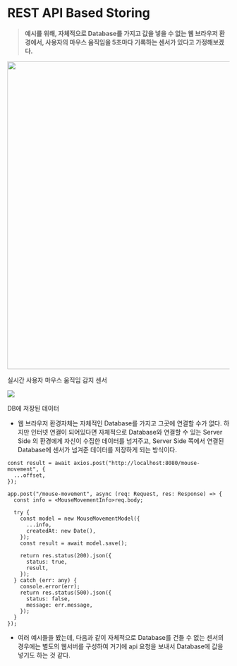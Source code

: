 # REST API Based Storing

> **예시를 위해, 자체적으로 Database를 가지고 값을 넣을 수 없는 웹 브라우저 환경에서, 사용자의 마우스 움직임을 5초마다 기록하는 센서가 있다고 가정해보겠다.**

<img width="698" alt="" src="https://user-images.githubusercontent.com/52296323/144571565-95e0213b-a11f-4214-9ec0-cfd69444d2ff.png">

실시간 사용자 마우스 움직임 감지 센서

![](https://user-images.githubusercontent.com/52296323/144571189-f8eaa220-04fd-4c57-ad37-9a9c5d537cc3.png)

DB에 저장된 데이터

- 웹 브라우저 환경자체는 자체적인 Database를 가지고 그곳에 연결할 수가 없다. 하지만 인터넷 연결이 되어있다면 자체적으로 Database와 연결할 수 있는 Server Side 의 환경에게 자신이 수집한 데이터를 넘겨주고, Server Side 쪽에서 연결된 Database에 센서가 넘겨준 데이터를 저장하게 되는 방식이다.

```tsx
const result = await axios.post("http://localhost:8080/mouse-movement", {
  ...offset,
});
```

```tsx
app.post("/mouse-movement", async (req: Request, res: Response) => {
  const info = <MouseMovementInfo>req.body;

  try {
    const model = new MouseMovementModel({
      ...info,
      createdAt: new Date(),
    });
    const result = await model.save();

    return res.status(200).json({
      status: true,
      result,
    });
  } catch (err: any) {
    console.error(err);
    return res.status(500).json({
      status: false,
      message: err.message,
    });
  }
});
```

- 여러 예시들을 봤는데, 다음과 같이 자체적으로 Database를 건들 수 없는 센서의 경우에는 별도의 웹서버를 구성하여 거기에 api 요청을 보내서 Database에 값을 넣기도 하는 것 같다.
